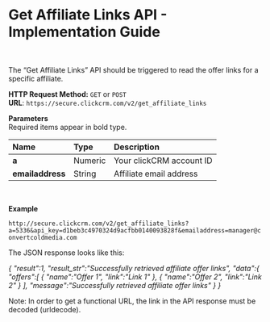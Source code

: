 <h1>Get Affiliate Links API - Implementation Guide</h1><br>
<p>The “Get Affiliate Links” API should be triggered to read the offer links for a specific affiliate.</p>
<p><strong>HTTP Request Method:</strong> <code>GET</code> or <code>POST</code><br>
<strong>URL</strong>: <code>https://secure.clickcrm.com/v2/get_affiliate_links</code><br></p>
<p><strong>Parameters</strong><br>
Required items appear in bold type.</p>
<table>
<thead>
<tr>
<th align="left">Name</th>
<th align="left">Type</th>
<th align="left">Description</th>
</tr>
</thead>
<tbody>
<tr>
<td align="left"><strong>a<strong></td>
<td align="left">Numeric</td>
<td align="left">Your clickCRM account ID</td>
</tr>
<tr>
<td align="left"><strong>emailaddress</strong></td>
<td align="left">String</td>
<td align="left">Affiliate email address</td>
</tr>
<tr>
</tbody>
</table>
<br>
<p><strong>Example</strong></p>
<p><code>http://secure.clickcrm.com/v2/get_affiliate_links?a=5336&api_key=d1beb3c4970324d9acfbb0140093828f&emailaddress=manager@convertcoldmedia.com</code><br>

<p>The JSON response looks like this:</p>
<i>
{  
   "result":1,
   "result_str":"Successfully retrieved affiliate offer links",
   "data":{  
      "offers":[  
         {  
            "name":"Offer 1",
            "link":"Link 1"
         },
         {  
            "name":"Offer 2",
            "link":"Link 2"
         }
      ],
      "message":"Successfully retrieved affiliate offer links"
   }
}

</i>
<br>
<p>Note: In order to get a functional URL, the link in the API response must be decoded (urldecode).</p>
